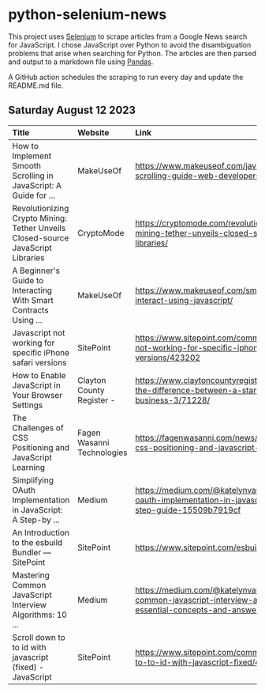 # python-selenium-news

This project uses [Selenium](https://www.seleniumhq.org/) to scrape articles from a Google News search for JavaScript.
I chose JavaScript over Python to avoid the disambiguation problems that arise when searching for Python.
The articles are then parsed and output to a markdown file using [Pandas](https://pandas.pydata.org/).

A GitHub action schedules the scraping to run every day and update the README.md file.

## Saturday August 12 2023


| Title                                                                            | Website                    | Link                                                                                                                              |
|:---------------------------------------------------------------------------------|:---------------------------|:----------------------------------------------------------------------------------------------------------------------------------|
| How to Implement Smooth Scrolling in JavaScript: A Guide for ...                 | MakeUseOf                  | https://www.makeuseof.com/javascript-smooth-scrolling-guide-web-developers/                                                       |
| Revolutionizing Crypto Mining: Tether Unveils Closed-source JavaScript Libraries | CryptoMode                 | https://cryptomode.com/revolutionizing-crypto-mining-tether-unveils-closed-source-javascript-libraries/                           |
| A Beginner's Guide to Interacting With Smart Contracts Using ...                 | MakeUseOf                  | https://www.makeuseof.com/smart-contracts-interact-using-javascript/                                                              |
| Javascript not working for specific iPhone safari versions                       | SitePoint                  | https://www.sitepoint.com/community/t/javascript-not-working-for-specific-iphone-safari-versions/423202                           |
| How to Enable JavaScript in Your Browser Settings                                | Clayton County Register -  | https://www.claytoncountyregister.com/news2/whats-the-difference-between-a-startup-and-any-other-business-3/71228/                |
| The Challenges of CSS Positioning and JavaScript Learning                        | Fagen Wasanni Technologies | https://fagenwasanni.com/news/the-challenges-of-css-positioning-and-javascript-learning/119870/                                   |
| Simplifying OAuth Implementation in JavaScript: A Step-by ...                    | Medium                     | https://medium.com/@katelynvan152/simplifying-oauth-implementation-in-javascript-a-step-by-step-guide-15509b7919cf                |
| An Introduction to the esbuild Bundler — SitePoint                               | SitePoint                  | https://www.sitepoint.com/esbuild-introduction/                                                                                   |
| Mastering Common JavaScript Interview Algorithms: 10 ...                         | Medium                     | https://medium.com/@katelynvan152/mastering-common-javascript-interview-algorithms-10-essential-concepts-and-answers-56adb8fca119 |
| Scroll down to to id with javascript (fixed) - JavaScript                        | SitePoint                  | https://www.sitepoint.com/community/t/scroll-down-to-to-id-with-javascript-fixed/423158                                           |